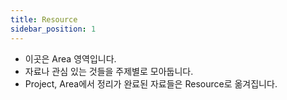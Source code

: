 ```yaml
---
title: Resource
sidebar_position: 1
---
```

- 이곳은 Area 영역입니다.
- 자료나 관심 있는 것들을 주제별로 모아둡니다.
- Project, Area에서 정리가 완료된 자료들은 Resource로 옮겨집니다.
